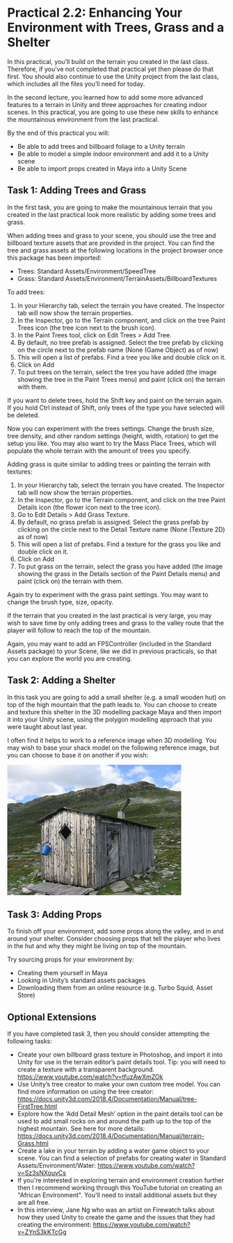 # Practical 2.2: Enhancing Your Environment with Trees, Grass and a Shelter

In this practical, you’ll build on the terrain you created in the last class. Therefore, if you’ve not completed that practical yet then please do that first. You should also continue to use the Unity project from the last class, which includes all the files you’ll need for today.

In the second lecture, you learned how to add some more advanced features to a terrain in Unity and three approaches for creating indoor scenes. In this practical, you are going to use these new skills to enhance the mountainous environment from the last practical.

By the end of this practical you will:

- Be able to add trees and billboard foliage to a Unity terrain
- Be able to model a simple indoor environment and add it to a Unity scene
- Be able to import props created in Maya into a Unity Scene

## Task 1: Adding Trees and Grass

In the first task, you are going to make the mountainous terrain that you created in the last practical look more realistic by adding some trees and grass.

When adding trees and grass to your scene, you should use the tree and billboard texture assets that are provided in the project. You can find the tree and grass assets at the following locations in the project browser once this package has been imported:

- Trees: Standard Assets/Environment/SpeedTree
- Grass: Standard Assets/Environment/TerrainAssets/BillboardTextures

To add trees:

1. In your Hierarchy tab, select the terrain you have created. The Inspector tab will now show the terrain properties.
2. In the Inspector, go to the Terrain component, and click on the tree Paint Trees icon (the tree icon next to the brush icon).
3. In the Paint Trees tool, click on Edit Trees > Add Tree.
4. By default, no tree prefab is assigned. Select the tree prefab by clicking on the circle next to the prefab name (None (Game Object) as of now)
5. This will open a list of prefabs. Find a tree you like and double click on it.
6. Click on Add
7. To put trees on the terrain, select the tree you have added (the image showing the tree in the Paint Trees menu) and paint (click on) the terrain with them.

If you want to delete trees, hold the Shift key and paint on the terrain again. If you hold Ctrl instead of Shift, only trees of the type you have selected will be deleted.

Now you can experiment with the trees settings. Change the brush size, tree density, and other random settings (height, width, rotation) to get the setup you like. You may also want to try the Mass Place Trees, which will populate the whole terrain with the amount of trees you specify.

Adding grass is quite similar to adding trees or painting the terrain with textures:

1. In your Hierarchy tab, select the terrain you have created. The Inspector tab will now show the terrain properties.
2. In the Inspector, go to the Terrain component, and click on the tree Paint Details icon (the flower icon next to the tree icon).
3. Go to Edit Details > Add Grass Texture.
4. By default, no grass prefab is assigned. Select the grass prefab by clicking on the circle next to the Detail Texture name (None (Texture 2D) as of now)
5. This will open a list of prefabs. Find a texture for the grass you like and double click on it.
6. Click on Add
7. To put grass on the terrain, select the grass you have added (the image showing the grass in the Details section of the Paint Details menu) and paint (click on) the terrain with them.

Again try to experiment with the grass paint settings. You may want to change the brush type, size, opacity. 

If the terrain that you created in the last practical is very large, you may wish to save time by only adding trees and grass to the valley route that the player will follow to reach the top of the mountain.

Again, you may want to add an FPSController (included in the Standard Assets package) to your Scene, like we did in previous practicals, so that you can explore the world you are creating.

## Task 2: Adding a Shelter

In this task you are going to add a small shelter (e.g. a small wooden hut) on top of the high mountain that the path leads to. You can choose to create and texture this shelter in the 3D modelling package Maya and then import it into your Unity scene, using the polygon modelling approach that you were taught about last year.

I often find it helps to work to a reference image when 3D modelling. You may wish to base your shack model on the following reference image, but you can choose to base it on another if you wish:

![A hut with a single door and window](https://github.com/UoY-IM-MPIE/mpie-p22-enhanced-terrain/blob/main/Instructions/hut.JPG)

## Task 3: Adding Props

To finish off your environment, add some props along the valley, and in and around your shelter. Consider choosing props that tell the player who lives in the hut and why they might be living on top of the mountain.

Try sourcing props for your environment by:

- Creating them yourself in Maya
- Looking in Unity’s standard assets packages
- Downloading them from an online resource (e.g. Turbo Squid, Asset Store)

## Optional Extensions

If you have completed task 3, then you should consider attempting the following tasks:

- Create your own billboard grass texture in Photoshop, and import it into Unity for use in the terrain editor’s paint details tool. Tip: you will need to create a texture with a transparent background. https://www.youtube.com/watch?v=tfuzAwXmZOk
- Use Unity’s tree creator to make your own custom tree model. You can find more information on using the tree creator: https://docs.unity3d.com/2018.4/Documentation/Manual/tree-FirstTree.html 
- Explore how the ‘Add Detail Mesh’ option in the paint details tool can be used to add small rocks on and around the path up to the top of the highest mountain. See here for more details: https://docs.unity3d.com/2018.4/Documentation/Manual/terrain-Grass.html
- Create a lake in your terrain by adding a water game object to your scene. You can find a selection of prefabs for creating water in Standard Assets/Environment/Water: https://www.youtube.com/watch?v=Sz3sNXouvCs
- If you're interested in exploring terrain and environment creation further then I recommend working through this YouTube tutorial on creating an "African Environment". You'll need to install additional assets but they are all free.
- In this interview, Jane Ng who was an artist on Firewatch talks about how they used Unity to create the game and the issues that they had creating the environment: https://www.youtube.com/watch?v=ZYnS3kKTcGg

